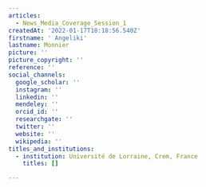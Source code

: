 ```yaml
---
articles:
  - News_Media_Coverage_Session_1
createdAt: '2022-01-17T18:18:56.540Z'
firstname: ' Angeliki'
lastname: Monnier
picture: ''
picture_copyright: ''
reference: ''
social_channels:
  google_scholar: ''
  instagram: ''
  linkedin: ''
  mendeley: ''
  orcid_id: ''
  researchgate: ''
  twitter: ''
  website: ''
  wikipedia: ''
titles_and_institutions:
  - institution: Université de Lorraine, Crem, France
    titles: []

---
```

